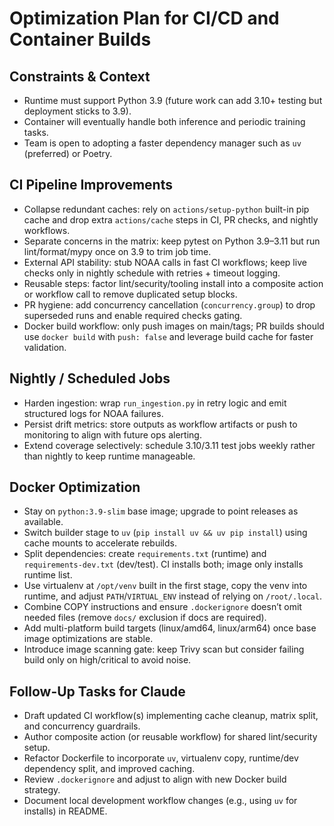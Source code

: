 # Optimization Plan for CI/CD and Container Builds

## Constraints & Context
- Runtime must support Python 3.9 (future work can add 3.10+ testing but deployment sticks to 3.9).
- Container will eventually handle both inference and periodic training tasks.
- Team is open to adopting a faster dependency manager such as `uv` (preferred) or Poetry.

## CI Pipeline Improvements
- Collapse redundant caches: rely on `actions/setup-python` built-in pip cache and drop extra `actions/cache` steps in CI, PR checks, and nightly workflows.
- Separate concerns in the matrix: keep pytest on Python 3.9–3.11 but run lint/format/mypy once on 3.9 to trim job time.
- External API stability: stub NOAA calls in fast CI workflows; keep live checks only in nightly schedule with retries + timeout logging.
- Reusable steps: factor lint/security/tooling install into a composite action or workflow call to remove duplicated setup blocks.
- PR hygiene: add concurrency cancellation (`concurrency.group`) to drop superseded runs and enable required checks gating.
- Docker build workflow: only push images on main/tags; PR builds should use `docker build` with `push: false` and leverage build cache for faster validation.

## Nightly / Scheduled Jobs
- Harden ingestion: wrap `run_ingestion.py` in retry logic and emit structured logs for NOAA failures.
- Persist drift metrics: store outputs as workflow artifacts or push to monitoring to align with future ops alerting.
- Extend coverage selectively: schedule 3.10/3.11 test jobs weekly rather than nightly to keep runtime manageable.

## Docker Optimization
- Stay on `python:3.9-slim` base image; upgrade to point releases as available.
- Switch builder stage to `uv` (`pip install uv && uv pip install`) using cache mounts to accelerate rebuilds.
- Split dependencies: create `requirements.txt` (runtime) and `requirements-dev.txt` (dev/test). CI installs both; image only installs runtime list.
- Use virtualenv at `/opt/venv` built in the first stage, copy the venv into runtime, and adjust `PATH`/`VIRTUAL_ENV` instead of relying on `/root/.local`.
- Combine COPY instructions and ensure `.dockerignore` doesn’t omit needed files (remove `docs/` exclusion if docs are required).
- Add multi-platform build targets (linux/amd64, linux/arm64) once base image optimizations are stable.
- Introduce image scanning gate: keep Trivy scan but consider failing build only on high/critical to avoid noise.

## Follow-Up Tasks for Claude
- Draft updated CI workflow(s) implementing cache cleanup, matrix split, and concurrency guardrails.
- Author composite action (or reusable workflow) for shared lint/security setup.
- Refactor Dockerfile to incorporate `uv`, virtualenv copy, runtime/dev dependency split, and improved caching.
- Review `.dockerignore` and adjust to align with new Docker build strategy.
- Document local development workflow changes (e.g., using `uv` for installs) in README.
